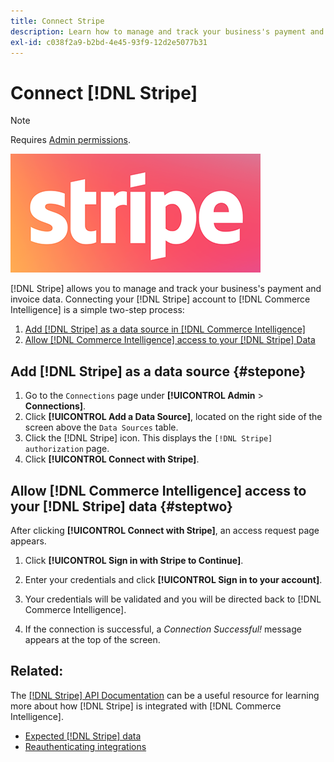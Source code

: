 ```yaml
---
title: Connect Stripe
description: Learn how to manage and track your business's payment and invoice data.
exl-id: c038f2a9-b2bd-4e45-93f9-12d2e5077b31
---
```

# Connect [!DNL Stripe]

>[!NOTE]
>
>Requires [Admin permissions](../../../administrator/user-management/user-management.md).

![](../../../assets/stripe-logo.png)

[!DNL Stripe] allows you to manage and track your business's payment and invoice data. Connecting your [!DNL Stripe] account to [!DNL Commerce Intelligence] is a simple two-step process:

1. [Add [!DNL Stripe] as a data source in [!DNL Commerce Intelligence]](#stepone)
1. [Allow [!DNL Commerce Intelligence] access to your [!DNL Stripe] Data](#steptwo)

## Add [!DNL Stripe] as a data source {#stepone}

1. Go to the `Connections` page under **[!UICONTROL Admin** > **Connections]**.
1. Click **[!UICONTROL Add a Data Source]**, located on the right side of the screen above the `Data Sources` table.
1. Click the [!DNL Stripe] icon. This displays the `[!DNL Stripe] authorization` page.
1. Click **[!UICONTROL Connect with Stripe]**.

## Allow [!DNL Commerce Intelligence] access to your [!DNL Stripe] data {#steptwo}

After clicking **[!UICONTROL Connect with Stripe]**, an access request page appears.

1. Click **[!UICONTROL Sign in with Stripe to Continue]**.

1. Enter your credentials and click **[!UICONTROL Sign in to your account]**.

1. Your credentials will be validated and you will be directed back to [!DNL Commerce Intelligence].

1. If the connection is successful, a *Connection Successful!* message appears at the top of the screen.

## Related:

The [[!DNL Stripe] API Documentation](https://stripe.com/docs/api) can be a useful resource for learning more about how [!DNL Stripe] is integrated with [!DNL Commerce Intelligence].

* [Expected [!DNL Stripe] data](../integrations/stripe-data.md)
* [Reauthenticating integrations](https://experienceleague.adobe.com/docs/commerce-knowledge-base/kb/how-to/mbi-reauthenticating-integrations.html)
